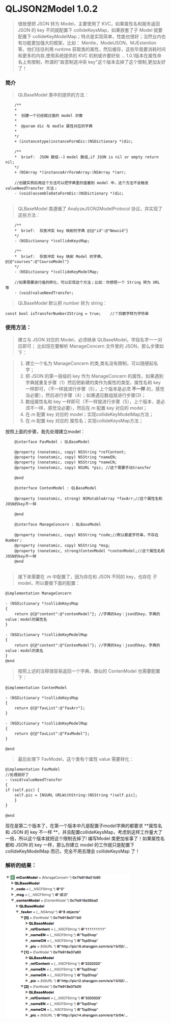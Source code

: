 # QLJSON2Model 1.0.2

> 很放便把 JSON 转为 Model，主要使用了 KVC，如果属性名和服务返回 JSON 的 key 不同就配置下 collideKeysMap，如果嵌套了子 Model 就要配置下 collideKeyModelMap；特点是实现简单，性能也很好；当然业内也有功能更加强大的框架，比如： Mentle，ModelJSON，MJExtention 等，他们往往利用 runtime 获取类的属性，然后缓存，这些毕竟要消耗时间和更多的内存,使用系统提供的 KVC 机制或许要好些 ...
> 1.0.1版本在属性命名上有限制，所谓的"故意制造冲突 key"这个版本去掉了这个限制,更加友好了！

### 简介

> QLBaseModel 类中的提供的方法：

	
```
	/**
	*
	*  创建一个已经赋过值的 model 对像
	*
	*  @param dic 与 modle 属性对应的字典
	*
	*/
	+ (instancetype)instanceFormDic:(NSDictionary *)dic;
	
	/**
	*  brief:  JSON 数组--》model 数组,if JSON is nil or empty return nil;
	*/
	+ (NSArray *)instanceArrFormArray:(NSArray *)arr;
	
	//创建实例后用这个方法可以把字典里的值塞到 model 中，这个方法不会触发 valueNeedTransfer 方法；
	- (void)assembleDataFormDic:(NSDictionary *)dic;
	
```

> QLBaseModel 类遵循了 AnalyzeJSON2ModelProtocol 协议，并实现了这些方法：

```
	/**
	*  brief:  存放冲突 key 映射的字典 @{@"id":@"Newsid"}
	*/
	- (NSDictionary *)collideKeysMap;
	
	/**
	*  brief:  存放冲突 key 映射 Model 的字典，@{@"courses":@"CourseModel"}
	*/
	- (NSDictionary *)collideKeyModelMap;
	
	//如果需要进行值的转化，可以实现这个方法；比如：你想把一个 String 转为 URL 等
	- (void)valueNeedTransfer;
```

> QLBaseModel 默认把 number 转为 string：

```
const bool isTransferNumber2String = true;    //？将数字转为字符串
```

### 使用方法：

> 建立与 JSON 对应的 Model，必须继承 QLBaseModel，字段名字一一对应即可；
比如现在要解析 ManageConcern 文件里的 JSON，那么步骤如下：

> 1. 建立一个名为 ManageConcern 的类,类名没有限制，可以随便起名字；
> 2. 把 JSON 的第一层级的 key 作为 ManageConcern 的属性，如果遇到字典就重复步骤（1）然后把新建的类作为属性的类型，属性名和 key 一样即可，（不一样就进行步骤（5），上个版本是必须 **不一样** 的，感觉没必要），然后进行步骤（4）；如果遇见数组就进行步骤(3)；
> 3. 数组属性名和 key 一样即可（不一样就进行步骤（5），上个版本，是必须不一样，感觉没必要），然后在.m 配置 key 对应的 model；
> 4. 在.m 配置 key 对应的 model；实现collideKeyModelMap方法；
> 5. 在.m 配置 key 对应的 属性名；实现collideKeysMap方法；

按照上面的步骤，我先处理建立model：

```
	@interface FavModel : QLBaseModel
	
	@property (nonatomic, copy) NSString *refContent;
	@property (nonatomic, copy) NSString *nameEN;
	@property (nonatomic, copy) NSString *nameCN;
	@property (nonatomic, copy) NSURL *pic; //这个需要手动transfer
	
	@end
	
	@interface ContenModel : QLBaseModel
	
	@property (nonatomic, strong) NSMutableArray *favArr;//这个属性名和JOSN的key不一样
	
	@end
	
	@interface ManageConcern : QLBaseModel
	
	@property (nonatomic, copy) NSString *code;//默认都是字符串，不存在Number；
	@property (nonatomic, copy) NSString *msg;
	@property (nonatomic, strong)ContenModel *contenModel;//这个属性名和JOSN的key不一样	
	@end
	
```

>  接下来需要在 .m 中配置了，因为存在和 JSON 不同的 key，也存在 子 model，所以要做下面的配置：

```
@implementation ManageConcern

- (NSDictionary *)collideKeysMap
{
    return @{@"content":@"contenModel"}; //字典的key：json的key，字典的value：model的属性名
}

- (NSDictionary *)collideKeyModelMap
{
    return @{@"content":@"ContenModel"}; //字典的key：json的key，字典的value：model的类名
}
@end
```
> 按照上述的注释很容易返回一个字典，类似的 ContenModel 也需要配置下：

```
@implementation ContenModel

- (NSDictionary *)collideKeysMap
{
    return @{@"favList":@"favArr"};
}

- (NSDictionary *)collideKeyModelMap
{
    return @{@"favList":@"FavModel"};
}

@end
```
> 最后处理下 FavModel，这个类有个属性 value 需要转化：

```
@implementation FavModel
//处理就好了
- (void)valueNeedTransfer
{
if (self.pic) {
    self.pic = [NSURL URLWithString:(NSString *)self.pic];
    }
}

@end
```
现在是第二个版本了，在第一个版本中凡是配置子model字典的都要求 **属性名和 JSON 的 key 不一样 **，并且配置collideKeysMap，考虑到这样工作量大了一倍，所以这个版本就把这个限制去掉了! 编写Model 类更加省事了！如果属性名 都和 JSON 的 key 一样，那么你建立 model 的工作就只是配置下collideKeyModelMap 而已，完全不用去理会 collideKeysMap 了！

### 解析的结果：

<img src="https://github.com/SummerHanada/QLJSON2Model/blob/master/Snip20150716_2.png" width="392" height="453">

